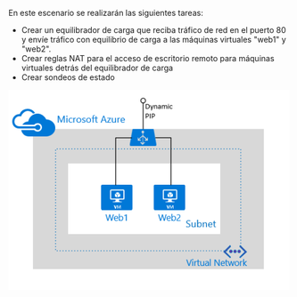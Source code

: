En este escenario se realizarán las siguientes tareas:

- Crear un equilibrador de carga que reciba tráfico de red en el puerto 80 y envíe tráfico con equilibrio de carga a las máquinas virtuales "web1" y "web2".
- Crear reglas NAT para el acceso de escritorio remoto para máquinas virtuales detrás del equilibrador de carga
- Crear sondeos de estado

![Escenario del equilibrador de carga](./media/load-balancer-get-started-internet-scenario-include/scenario-classic.png)

<!---HONumber=AcomDC_1223_2015-->